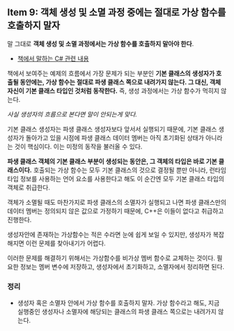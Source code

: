 ## Item 9: 객체 생성 및 소멸 과정 중에는 절대로 가상 함수를 호출하지 말자

말 그대로 **객체 생성 및 소멸 과정에서는 가상 함수를 호출하지 말아야 한다**.

- [책에서 말하는 C# 관련 내용](https://github.com/fkdl0048/BookReview/issues/158)

책에서 보여주는 예제의 흐름에서 가장 문제가 되는 부분인 **기본 클래스의 생성자가 호출될 동안에는, 가상 함수는 절대로 파생 클래스 쪽으로 내려가지 않는다. 그 대신, 객체 자신이 기본 클래스 타입인 것처럼 동작한다.** 즉, 생성 과정에서는 가상 함수가 먹히지 않는다.

*사실 생성자의 흐름으로 본다면 말이 안되는게 맞다.*

기본 클래스 생성자는 파생 클래스 생성자보다 앞서서 실행되기 때문에, 기본 클래스 생성자가 돌아가고 있을 시점에 파생 클래스 데이터 멤버는 아직 초기화된 상태가 아니라는 것이 핵심이다. 이는 미정의 동작을 불러올 수 있다.

**파생 클래스 객체의 기본 클래스 부분이 생성되는 동안은, 그 객체의 타입은 바로 기본 클래스이다.** 호출되는 가상 함수는 모두 기본 클래스의 것으로 결정될 뿐만 아니라, 런타임 타입 정보를 사용하는 언어 요소를 사용한다고 해도 이 순간엔 모두 기본 클래스 타입의 객체로 취급한다.

객체가 소멸될 때도 마찬가지로 파생 클래스의 소멸자가 실행되고 나면 파생 클래스만의 데이터 멤버는 정의되지 않은 값으로 가정하기 때문에, C++은 이들이 없다고 취급하고 진행한다.

생성자안에 존재하는 가상함수는 적은 수라면 눈에 쉽게 보일 수 있지만, 생성자가 복잡해지면 이런 문제를 찾아내기가 어렵다.

이러한 문제를 해결하기 위해서는 가상함수를 비가상 멤버 함수로 교체하는 것이다. 필요한 정보는 멤버 변수에 저장하고, 생성자에서 초기화하고, 소멸자에서 정리하면 된다.

### 정리

- 생성자 혹은 소멸자 안에서 가상 함수를 호출하지 말자. 가상 함수라고 해도, 지금 실행중인 생성자나 소멸자에 해당되는 클래스의 파생 클래스 쪽으로는 내려가지 않는다.
